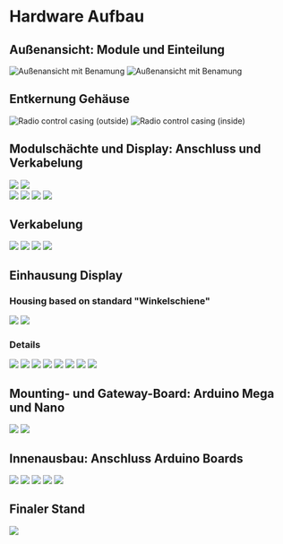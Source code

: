 # Hardware Aufbau

## Außenansicht: Module und Einteilung
![Außenansicht mit Benamung](./img/RadioControl_Module_Sections.jpg)
![Außenansicht mit Benamung](./img/RadioControl_Details.jpg)

## Entkernung Gehäuse
![Radio control casing (outside)](./img/Body_outside.jpg)
![Radio control casing (inside)](./img/Body_inside.jpg)

## Modulschächte und Display: Anschluss und Verkabelung
![](./img/MainCenter_clean_outside.jpg)
![](./img/MainCenter_clean_inside.jpg)   
![](./img/MainCenter_full_outside.jpg)
![](./img/MainCenter_full_inside.jpg)
![](./img/DisplayTray_preparation.jpg)
![](./img/DisplayTray_first_fit.jpg)

## Verkabelung
![](./img/Body_outside_switches_and_potis.jpg)
![](./img/Body_inside_wiring_1.jpg)
![](./img/Body_inside_wiring_2.jpg)
![](./img/Body_inside_wiring_module_section_right.jpg)

## Einhausung Display

### Housing based on standard "Winkelschiene"
![](./img/Body_Display_Housing_8.jpg)
![](./img/Body_Display_Housing_9.jpg)

### Details
![](./img/Body_Display_Housing_1.jpg)
![](./img/Body_Display_Housing_2.jpg)
![](./img/Body_Display_Housing_3.jpg)
![](./img/Body_Display_Housing_4.jpg)
![](./img/Body_Display_Housing_5.jpg)
![](./img/Body_Display_Housing_6.jpg)
![](./img/Body_Display_Housing_7.jpg)
![](./img/Body_Display_Housing_Final.jpg)

## Mounting- und Gateway-Board: Arduino Mega und Nano
![](./img/Arduino_Mounting_Boards_1.jpg)
![](./img/Arduino_Mounting_Boards_2.jpg)

## Innenausbau: Anschluss Arduino Boards
![](./img/Connection_Board_Servos_and_MainCentral.jpg)
![](./img/Wiring_Complete.jpg)
![](./img/Body_Wiring_inside.jpg)
![](./img/Voltage_Controller.jpg)
![](./img/Body_Outside_complete.jpg)

## Finaler Stand
![](./img/RadioControl_final.jpg)
